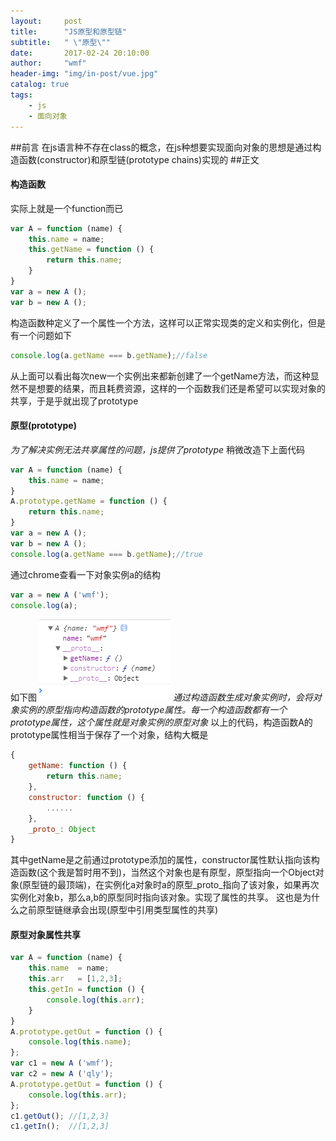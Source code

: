 ```yaml
---
layout:     post
title:      "JS原型和原型链"
subtitle:   " \"原型\""
date:       2017-02-24 20:10:00
author:     "wmf"
header-img: "img/in-post/vue.jpg"
catalog: true
tags:
    - js
    - 面向对象
---
```


##前言
在js语言种不存在class的概念，在js种想要实现面向对象的思想是通过构造函数(constructor)和原型链(prototype chains)实现的
##正文
#### 构造函数
实际上就是一个function而已
```js
var A = function (name) {
    this.name = name;
    this.getName = function () {
        return this.name;
    }
}
var a = new A ();
var b = new A ();
``` 
构造函数种定义了一个属性一个方法，这样可以正常实现类的定义和实例化，但是有一个问题如下
```js
console.log(a.getName === b.getName);//false
```
从上面可以看出每次new一个实例出来都新创建了一个getName方法，而这种显然不是想要的结果，而且耗费资源，这样的一个函数我们还是希望可以实现对象的共享，于是乎就出现了prototype
#### 原型(prototype)
*为了解决实例无法共享属性的问题，js提供了prototype*
稍微改造下上面代码
```js
var A = function (name) {
    this.name = name;
}
A.prototype.getName = function () {
    return this.name;
}
var a = new A ();
var b = new A ();
console.log(a.getName === b.getName);//true
``` 
通过chrome查看一下对象实例a的结构
```js
var a = new A ('wmf');
console.log(a);
```
如下图
![](/img/in-post/prototype.png)
*通过构造函数生成对象实例时，会将对象实例的原型指向构造函数的prototype属性。每一个构造函数都有一个prototype属性，这个属性就是对象实例的原型对象*
以上的代码，构造函数A的prototype属性相当于保存了一个对象，结构大概是
```js
{
    getName: function () {
        return this.name;
    },
    constructor: function () {
        ......
    },
    _proto_: Object
}
```
其中getName是之前通过prototype添加的属性，constructor属性默认指向该构造函数(这个我是暂时用不到)，当然这个对象也是有原型，原型指向一个Object对象(原型链的最顶端)，在实例化a对象时a的原型_proto_指向了该对象，如果再次实例化对象b，那么a,b的原型同时指向该对象。实现了属性的共享。
这也是为什么之前原型链继承会出现(原型中引用类型属性的共享)
#### 原型对象属性共享
```js
var A = function (name) {
	this.name  = name;
	this.arr   = [1,2,3];
	this.getIn = function () {
		console.log(this.arr);
	}
}
A.prototype.getOut = function () {
    console.log(this.name);
};
var c1 = new A ('wmf');
var c2 = new A ('qly');
A.prototype.getOut = function () {
	console.log(this.arr);
};
c1.getOut(); //[1,2,3]
c1.getIn();  //[1,2,3]
```


